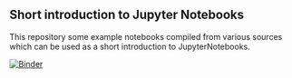 ## Short introduction to Jupyter Notebooks

This repository some example notebooks compiled from various sources which can be used as a short introduction to JupyterNotebooks.

[![Binder](https://mybinder.org/badge_logo.svg)](https://mybinder.org/v2/gh/apawlik/jupyter4mwlr.git/master)
